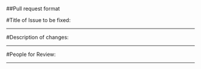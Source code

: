 ##Pull request format

#Title of Issue to be fixed:
________

#Description of changes:
________

#People for Review:
________
